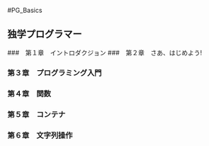 #PG_Basics
## 独学プログラマー
###　第１章　イントロダクジョン
###　第２章　さあ、はじめよう!
###  第３章　プログラミング入門
###  第４章　関数
###  第５章　コンテナ
###  第６章　文字列操作
